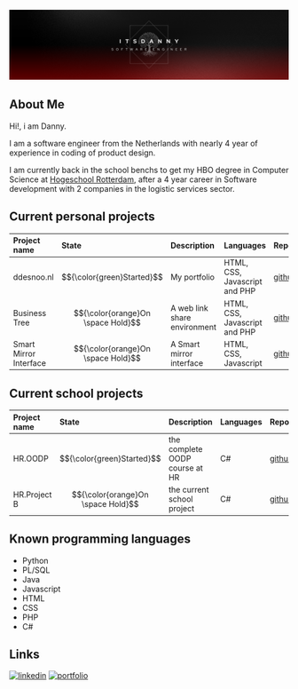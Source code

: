 ![ItsADanny GitHub banner](https://github.com/ItsADanny/ItsADanny/blob/main/ItsDannyGithubBanner.png?raw=true)

## About Me
Hi!, i am Danny.

I am a software engineer from the Netherlands with nearly 4 year of experience in coding of product design.

I am currently back in the school benchs to get my HBO degree in Computer Science at [Hogeschool Rotterdam](https://www.hogeschoolrotterdam.nl/opleidingen/bachelor/informatica/voltijd/), after a 4 year career in Software development with 2 companies in the logistic services sector.

## Current personal projects
| Project name | State     | Description                | Languages | Repo |
| :-------- | :------- | :------------------------- | :-----------| :------- |
| ddesnoo.nl | $${\color{green}Started}$$ | My portfolio | HTML, CSS, Javascript and PHP | [github](https://github.com/ItsADanny/ddesnoo.nl) |
| Business Tree | $${\color{orange}On \space Hold}$$ | A web link share environment | HTML, CSS, Javascript and PHP | [github](https://github.com/ItsADanny/business-tree) |
| Smart Mirror Interface | $${\color{orange}On \space Hold}$$ | A Smart mirror interface | HTML, CSS, Javascript | [github](https://github.com/ItsADanny/Smart-Mirror-Interface) |

## Current school projects
| Project name | State     | Description                | Languages | Repo |
| :-------- | :------- | :------------------------- | :------------- | :------- |
| HR.OODP | $${\color{green}Started}$$ | the complete OODP course at HR | C# | [github](https://github.com/ItsADanny/HR.OODP) |
| HR.Project B | $${\color{orange}On \space Hold}$$ | the current school project | C# | [github](https://github.com/ItsADanny/HR.Project-B) |

## Known programming languages

- Python
- PL/SQL
- Java
- Javascript
- HTML
- CSS
- PHP
- C#

## Links
[![linkedin](https://img.shields.io/badge/linkedin-0A66C2?style=for-the-badge&logo=linkedin&logoColor=white)](https://www.linkedin.com/in/ddesnoo/)
[![portfolio](https://img.shields.io/badge/my_portfolio-000?style=for-the-badge&logo=ko-fi&logoColor=white)](https://ddesnoo.nl)

